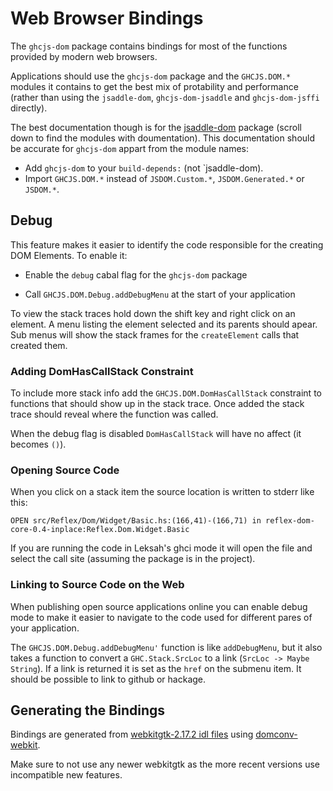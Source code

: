 # Web Browser Bindings

The `ghcjs-dom` package contains bindings for most of the functions provided
by modern web browsers.

Applications should use the `ghcjs-dom` package and the `GHCJS.DOM.*` modules
it contains to get the best mix of protability and performance (rather than
using the `jsaddle-dom`, `ghcjs-dom-jsaddle` and `ghcjs-dom-jsffi` directly).

The best documentation though is for the
[jsaddle-dom](https://hackage.haskell.org/package/jsaddle-dom)
package (scroll down to find the modules with doumentation).
This documentation should be accurate for `ghcjs-dom`
appart from the module names:

* Add `ghcjs-dom` to your `build-depends:` (not `jsaddle-dom).
* Import `GHCJS.DOM.*` instead of `JSDOM.Custom.*`, `JSDOM.Generated.*` or `JSDOM.*`.

## Debug

This feature makes it easier to identify the code responsible for the creating
DOM Elements. To enable it:

* Enable the `debug` cabal flag for the `ghcjs-dom` package

* Call `GHCJS.DOM.Debug.addDebugMenu` at the start of your application

To view the stack traces hold down the shift key and right click on
an element.  A menu listing the element selected and its parents should apear.
Sub menus will show the stack frames for the `createElement` calls that
created them.

### Adding DomHasCallStack Constraint

To include more stack info add the `GHCJS.DOM.DomHasCallStack` constraint to functions
that should show up in the stack trace.  Once added the stack trace should reveal where
the function was called.

When the debug flag is disabled `DomHasCallStack` will have no affect (it becomes `()`).

### Opening Source Code

When you click on a stack item the source location is written to stderr like this:

```
OPEN src/Reflex/Dom/Widget/Basic.hs:(166,41)-(166,71) in reflex-dom-core-0.4-inplace:Reflex.Dom.Widget.Basic
```

If you are running the code in Leksah's ghci mode it will open the file and select
the call site (assuming the package is in the project).

### Linking to Source Code on the Web

When publishing open source applications online you can enable debug mode to make
it easier to navigate to the code used for different pares of your application.

The `GHCJS.DOM.Debug.addDebugMenu'` function is like `addDebugMenu`, but it also
takes a function to convert a `GHC.Stack.SrcLoc` to a link (`SrcLoc -> Maybe String`).
If a link is returned it is set as the `href` on the submenu item.  It should
be possible to link to github or hackage.

## Generating the Bindings

Bindings are generated from [webkitgtk-2.17.2 idl files](https://webkitgtk.org/releases/webkitgtk-2.17.2.tar.xz) using [domconv-webkit](https://github.com/ghcjs/domconv-webkit).

Make sure to not use any newer webkitgtk as the more recent versions use incompatible new features.

